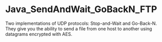 # Java_SendAndWait_GoBackN_FTP
Two implementations of UDP protocols: Stop-and-Wait and Go-Back-N. 
They give you the ability to send a file from one host to another using datagrams encrypted with AES.
